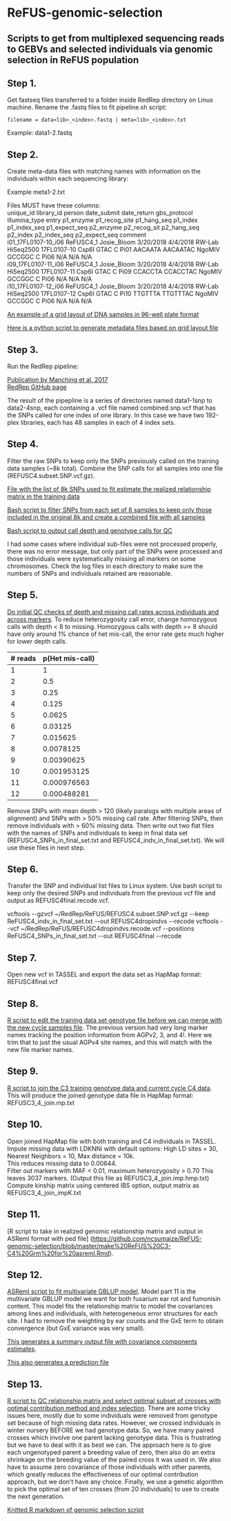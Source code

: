 # ReFUS-genomic-selection
## Scripts to get from multiplexed sequencing reads to GEBVs and selected individuals via genomic selection in ReFUS population

## Step 1.  
Get fastseq files transferred to a folder inside RedRep directory on Linux machine. Rename the .fastq files to fit pipeline.sh script:
```
filename = data<lib>_<index>.fastq | meta<lib>_<index>.txt
```
Example: data1-2.fastq

## Step 2.  
Create meta-data files with matching names with information on the individuals within each sequencing library:

Example meta1-2.txt

Files MUST have these columns:  
unique_id	library_id	person	date_submit	date_return	gbs_protocol	illumina_type	entry	p1_enzyme	p1_recog_site	p1_hang_seq	p1_index	p1_index_seq	p1_expect_seq	p2_enzyme	p2_recog_sit	p2_hang_seq	p2_index	p2_index_seq	p2_expect_seq	comment  
i01_17FL0107-10_i06	ReFUSC4_1	Josie_Bloom	3/20/2018	4/4/2018	RW-Lab	HiSeq2500	17FL0107-10	Csp6I	GTAC	C	Pi01	AACAATA	AACAATAC	NgoMIV	GCCGGC	C	Pi06	N/A	N/A	N/A  
i09_17FL0107-11_i06	ReFUSC4_1	Josie_Bloom	3/20/2018	4/4/2018	RW-Lab	HiSeq2500	17FL0107-11	Csp6I	GTAC	C	Pi09	CCACCTA	CCACCTAC	NgoMIV	GCCGGC	C	Pi06	N/A	N/A	N/A  
i10_17FL0107-12_i06	ReFUSC4_1	Josie_Bloom	3/20/2018	4/4/2018	RW-Lab	HiSeq2500	17FL0107-12	Csp6I	GTAC	C	Pi10	TTGTTTA	TTGTTTAC	NgoMIV	GCCGGC	C	Pi06	N/A	N/A	N/A  

[An example of a grid layout of DNA samples in 96-well plate format](https://github.com/ncsumaize/ReFUS-genomic-selection/blob/master/ReFUS%20C4%20NGS%20Library%20plate%20layout.csv)

[Here is a python script to generate metadata files based on grid layout file](https://github.com/ncsumaize/ReFUS-genomic-selection/blob/master/Reformat%20plate%20layouts%20to%20metadata%20files%20for%20RedRep%20Abraham%20Library%202.py)  

## Step 3.  
Run the RedRep pipeline:

[Publication by Manching et al. 2017](http://www.g3journal.org/content/7/7/2161)  
[RedRep GitHub page](https://github.com/UD-CBCB/RedRep)  

The result of the pipepline is a series of directories named data1-1snp to data2-4snp, each containing a .vcf file named combined.snp.vcf that has the SNPs called for one index of one library. In this case we have two 192-plex libraries, each has 48 samples in each of 4 index sets.  

## Step 4.  
Filter the raw SNPs to keep only the SNPs previously called on the training data samples (~8k total).  Combine the SNP calls for all samples into one file (REFUSC4.subset.SNP.vcf.gz).

[File with the list of 8k SNPs used to fit estimate the realized relationship matrix in the training data](https://github.com/ncsumaize/ReFUS-genomic-selection/blob/master/genoRefus_original_training_site_info.txt)

[Bash script to filter SNPs from each set of 8 samples to keep only those included in the original 8k and create a combined file with all samples](https://github.com/ncsumaize/ReFUS-genomic-selection/blob/master/filter_combine_SNPs.sh)

[Bash script to output call depth and genotype calls for QC](https://github.com/ncsumaize/ReFUS-genomic-selection/blob/master/filter_SNPs_depth.sh)

I had some cases where individual sub-files were not processed properly, there was no error message, but only part of the SNPs were processed and those individuals were systematically missing all markers on some chromosomes. Check the log files in each directory to make sure the numbers of SNPs and individuals retained are reasonable.

## Step 5. 
[Do initial QC checks of depth and missing call rates across individuals and across markers](http://htmlpreview.github.io/?https://github.com/ncsumaize/ReFUS-genomic-selection/blob/master/ReFUS_C4_GBS_depth_analysis.html). To reduce heterozygosity call error, change homozygous calls with depth < 8 to missing. Homozygous calls with depth >= 8 should have only around 1% chance of het mis-call, the error rate gets much higher for lower depth calls.  

| # reads	| p(Het mis-call) | 
| ------- |:----------------| 
| 1		    | 1               | 
| 2		    | 0.5             | 
| 3		    | 0.25            | 
| 4	      | 0.125           | 
| 5		    | 0.0625          | 
| 6	      | 0.03125         |
| 7		    | 0.015625        |
| 8		    | 0.0078125       |
| 9		    | 0.00390625      |
| 10	    | 0.001953125     |
| 11	    | 0.000976563     |
| 12	    | 0.000488281     | 

Remove SNPs with mean depth > 120 (likely paralogs with multiple areas of alignment) and SNPs with > 50% missing call rate. After filtering SNPs, then remove individuals with > 60% missing data. Then write out two flat files with the names of SNPs and individuals to keep in final data set (REFUSC4_SNPs_in_final_set.txt and REFUSC4_indv_in_final_set.txt). We will use these files in next step.  

## Step 6.  
Transfer the SNP and individual list files to Linux system. Use bash script to keep only the desired SNPs and individuals from the previous vcf file and output as REFUSC4final.recode.vcf. 

vcftools --gzvcf ~/RedRep/ReFUS/REFUSC4.subset.SNP.vcf.gz --keep ReFUSC4_indv_in_final_set.txt --out REFUSC4dropindvs --recode
vcftools --vcf ~/RedRep/ReFUS/REFUSC4dropindvs.recode.vcf --positions ReFUSC4_SNPs_in_final_set.txt --out REFUSC4final --recode

## Step 7.  
Open new vcf in TASSEL and export the data set as HapMap format: REFUSC4final.vcf

## Step 8.  
[R script to edit the training data set genotype file before we can merge with the new cycle samples file](https://github.com/ncsumaize/ReFUS-genomic-selection/blob/master/Get%20SNP%20site%20list%20from%20training%20data%20to%20filter%20C4%20GBS%20data.R). The previous version had very long marker names tracking the position information from AGPv2, 3, and 4!. Here we trim that to just the usual AGPv4 site names, and this will match with the new file marker names.  

## Step 9.  
[R script to join the C3 training genotype data and current cycle C4 data](https://github.com/ncsumaize/ReFUS-genomic-selection/blob/master/Join%20ReFUSC3%20training%20and%20C4%20SNPs.R). This will produce the joined genotype data file in HapMap format: REFUSC3_4_join.mp.txt  

## Step 10.  
Open joined HapMap file with both training and C4 individuals in TASSEL. 
  Impute missing data with LDKNNi with default options: High LD sites = 30, Nearest Neighbors = 10, Max distance = 10k.  
  This reduces missing data to 0.00644.  
  Filter out markers with MAF < 0.01, maximum heterozygosity > 0.70
  This leaves 3037 markers. (Output this file as REFUSC3_4_join.imp.hmp.txt)
  Compute kinship matrix using centered IBS option, output matrix as REFUSC3_4_join_impK.txt


## Step 11.  
[R script to take in realized genomic relationship matrix and output in ASReml format with ped file]
(https://github.com/ncsumaize/ReFUS-genomic-selection/blob/master/make%20ReFUS%20C3-C4%20Grm%20for%20asreml.Rmd).  

## Step 12.  
[ASReml script to fit multivariate GBLUP model](https://github.com/ncsumaize/ReFUS-genomic-selection/blob/master/ReFUSC3-C4_Gblup_Model.as). Model part 11 is the multivariate GBLUP model we want for both fusarium ear rot and fumonisin content. This model fits the relationship matrix to model the covariances among lines and individuals, with heterogeneous error structures for each site. I had to remove the weighting by ear counts and the GxE term to obtain convergence (but GxE variance was very small).  

[This generates a summary output file with covariance components estimates](https://github.com/ncsumaize/ReFUS-genomic-selection/blob/master/ReFUSC3-C4_Gblup_Model11.asr).

[This also generates a prediction file](https://github.com/ncsumaize/ReFUS-genomic-selection/blob/master/ReFUSC3-C4_Gblup_Model11.pvs)

## Step 13.  
[R script to QC relationship matrix and select optimal subset of crosses with optimal contribution method and index selection](https://github.com/ncsumaize/ReFUS-genomic-selection/blob/master/ReFUS%20C4%20Check%20K%20matrix%20and%20Index%20selections%20for%20paired%20plants%20%204-2018.Rmd). There are some tricky issues here, mostly due to some individuals were removed from genotype set because of high missing data rates. However, we crossed individuals in winter nursery BEFORE we had genotype data. So, we have many paired crosses which involve one parent lacking genotype data. This is frustrating but we have to deal with it as best we can. The approach here is to give each ungenotyped parent a breeding value of zero, then also do an extra shrinkage on the breeding value of the paired cross it was used in. We also have to assume zero covariance of those individuals with other parents, which greatly reduces the effectiveness of our optimal contribution approach, but we don't have any choice. Finally, we use a genetic algorithm to pick the optimal set of ten crosses (from 20 individuals) to use to create the next generation.

[Knitted R markdown of genomic selection script](http://htmlpreview.github.io/?https://github.com/ncsumaize/ReFUS-genomic-selection/blob/master/ReFUS_C4_Check_K_matrix_and_Index_selections_for_paired_plants__4-2018.html)





